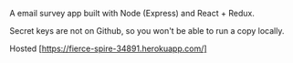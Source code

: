 A email survey app built with Node (Express) and React + Redux.

Secret keys are not on Github, so you won't be able to run a copy locally.

Hosted [https://fierce-spire-34891.herokuapp.com/]
